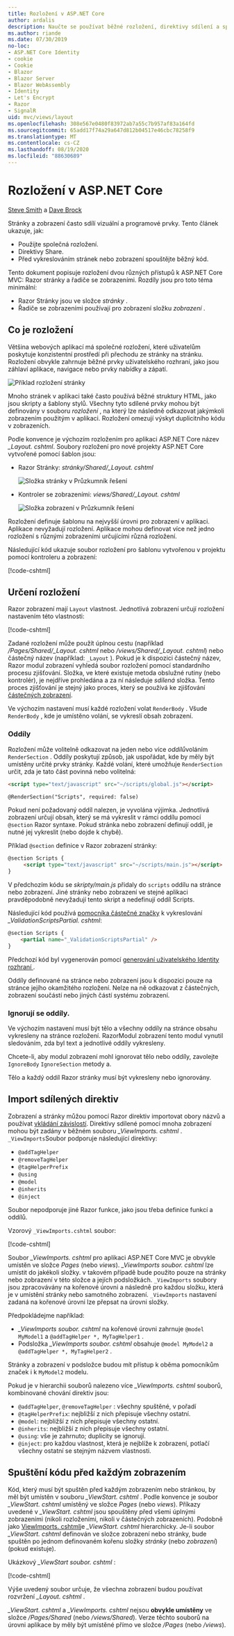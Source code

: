 ```yaml
---
title: Rozložení v ASP.NET Core
author: ardalis
description: Naučte se používat běžné rozložení, direktivy sdílení a spouštět společný kód před vykreslením zobrazení v aplikaci ASP.NET Core.
ms.author: riande
ms.date: 07/30/2019
no-loc:
- ASP.NET Core Identity
- cookie
- Cookie
- Blazor
- Blazor Server
- Blazor WebAssembly
- Identity
- Let's Encrypt
- Razor
- SignalR
uid: mvc/views/layout
ms.openlocfilehash: 308e567e0480f83972ab7a55c7b957af83a164fd
ms.sourcegitcommit: 65add17f74a29a647d812b04517e46cbc78258f9
ms.translationtype: MT
ms.contentlocale: cs-CZ
ms.lasthandoff: 08/19/2020
ms.locfileid: "88630689"
---
```

# <a name="layout-in-aspnet-core"></a>Rozložení v ASP.NET Core

[Steve Smith](https://ardalis.com/) a [Dave Brock](https://twitter.com/daveabrock)

Stránky a zobrazení často sdílí vizuální a programové prvky. Tento článek ukazuje, jak:

* Použijte společná rozložení.
* Direktivy Share.
* Před vykreslováním stránek nebo zobrazení spouštějte běžný kód.

Tento dokument popisuje rozložení dvou různých přístupů k ASP.NET Core MVC: Razor stránky a řadiče se zobrazeními. Rozdíly jsou pro toto téma minimální:

* Razor Stránky jsou ve složce *stránky* .
* Řadiče se zobrazeními používají pro zobrazení složku *zobrazení* .

## <a name="what-is-a-layout"></a>Co je rozložení

Většina webových aplikací má společné rozložení, které uživatelům poskytuje konzistentní prostředí při přechodu ze stránky na stránku. Rozložení obvykle zahrnuje běžné prvky uživatelského rozhraní, jako jsou záhlaví aplikace, navigace nebo prvky nabídky a zápatí.

![Příklad rozložení stránky](layout/_static/page-layout.png)

Mnoho stránek v aplikaci také často používá běžné struktury HTML, jako jsou skripty a šablony stylů. Všechny tyto sdílené prvky mohou být definovány v souboru *rozložení* , na který lze následně odkazovat jakýmkoli zobrazením použitým v aplikaci. Rozložení omezují výskyt duplicitního kódu v zobrazeních.

Podle konvence je výchozím rozložením pro aplikaci ASP.NET Core název *_Layout. cshtml*. Soubory rozložení pro nové projekty ASP.NET Core vytvořené pomocí šablon jsou:

* Razor Stránky: *stránky/Shared/_Layout. cshtml*

  ![Složka stránky v Průzkumník řešení](layout/_static/rp-web-project-views.png)

* Kontroler se zobrazeními: *views/Shared/_Layout. cshtml*

  ![Složka zobrazení v Průzkumník řešení](layout/_static/mvc-web-project-views.png)

Rozložení definuje šablonu na nejvyšší úrovni pro zobrazení v aplikaci. Aplikace nevyžadují rozložení. Aplikace mohou definovat více než jedno rozložení s různými zobrazeními určujícími různá rozložení.

Následující kód ukazuje soubor rozložení pro šablonu vytvořenou v projektu pomocí kontroleru a zobrazení:

[!code-cshtml[](~/common/samples/WebApplication1/Views/Shared/_Layout.cshtml?highlight=44,72)]

## <a name="specifying-a-layout"></a>Určení rozložení

Razor zobrazení mají `Layout` vlastnost. Jednotlivá zobrazení určují rozložení nastavením této vlastnosti:

[!code-cshtml[](../../common/samples/WebApplication1/Views/_ViewStart.cshtml?highlight=2)]

Zadané rozložení může použít úplnou cestu (například */Pages/Shared/_Layout. cshtml* nebo */views/Shared/_Layout. cshtml*) nebo částečný název (například: `_Layout` ). Pokud je k dispozici částečný název, Razor modul zobrazení vyhledá soubor rozložení pomocí standardního procesu zjišťování. Složka, ve které existuje metoda obslužné rutiny (nebo kontrolér), je nejdříve prohledána a za ní následuje *sdílená* složka. Tento proces zjišťování je stejný jako proces, který se používá ke zjišťování [částečných zobrazení](xref:mvc/views/partial#partial-view-discovery).

Ve výchozím nastavení musí každé rozložení volat `RenderBody` . Všude `RenderBody` , kde je umístěno volání, se vykreslí obsah zobrazení.

<a name="layout-sections-label"></a>
<!-- https://stackoverflow.com/questions/23327578 -->
### <a name="sections"></a>Oddíly

Rozložení může volitelně odkazovat na jeden nebo více *oddílů*voláním `RenderSection` . Oddíly poskytují způsob, jak uspořádat, kde by měly být umístěny určité prvky stránky. Každé volání, které umožňuje `RenderSection` určit, zda je tato část povinná nebo volitelná:

```html
<script type="text/javascript" src="~/scripts/global.js"></script>

@RenderSection("Scripts", required: false)
```

Pokud není požadovaný oddíl nalezen, je vyvolána výjimka. Jednotlivá zobrazení určují obsah, který se má vykreslit v rámci oddílu pomocí `@section` Razor syntaxe. Pokud stránka nebo zobrazení definují oddíl, je nutné jej vykreslit (nebo dojde k chybě).

Příklad `@section` definice v Razor zobrazení stránky:

```html
@section Scripts {
     <script type="text/javascript" src="~/scripts/main.js"></script>
}
```

V předchozím kódu se *skripty/main.js* přidaly do `scripts` oddílu na stránce nebo zobrazení. Jiné stránky nebo zobrazení ve stejné aplikaci pravděpodobně nevyžadují tento skript a nedefinují oddíl Scripts.

Následující kód používá [pomocníka částečné značky](xref:mvc/views/tag-helpers/builtin-th/partial-tag-helper) k vykreslování  *_ValidationScriptsPartial. cshtml*:

```html
@section Scripts {
    <partial name="_ValidationScriptsPartial" />
}
```

Předchozí kód byl vygenerován pomocí [generování uživatelského Identity rozhraní ](xref:security/authentication/scaffold-identity).

Oddíly definované na stránce nebo zobrazení jsou k dispozici pouze na stránce jejího okamžitého rozložení. Nelze na ně odkazovat z částečných, zobrazení součástí nebo jiných částí systému zobrazení.

### <a name="ignoring-sections"></a>Ignorují se oddíly.

Ve výchozím nastavení musí být tělo a všechny oddíly na stránce obsahu vykresleny na stránce rozložení. RazorModul zobrazení tento modul vynutil sledováním, zda byl text a jednotlivé oddíly vykresleny.

Chcete-li, aby modul zobrazení mohl ignorovat tělo nebo oddíly, zavolejte `IgnoreBody` `IgnoreSection` metody a.

Tělo a každý oddíl Razor stránky musí být vykresleny nebo ignorovány.

<a name="viewimports"></a>

## <a name="importing-shared-directives"></a>Import sdílených direktiv

Zobrazení a stránky můžou pomocí Razor direktiv importovat obory názvů a používat [vkládání závislostí](dependency-injection.md). Direktivy sdílené pomocí mnoha zobrazení mohou být zadány v běžném souboru *_ViewImports. cshtml* . `_ViewImports`Soubor podporuje následující direktivy:

* `@addTagHelper`
* `@removeTagHelper`
* `@tagHelperPrefix`
* `@using`
* `@model`
* `@inherits`
* `@inject`

Soubor nepodporuje jiné Razor funkce, jako jsou třeba definice funkcí a oddílů.

Vzorový `_ViewImports.cshtml` soubor:

[!code-cshtml[](../../common/samples/WebApplication1/Views/_ViewImports.cshtml)]

Soubor *_ViewImports. cshtml* pro aplikaci ASP.NET Core MVC je obvykle umístěn ve složce *Pages* (nebo *views*). *_ViewImports soubor. cshtml* lze umístit do jakékoli složky. v takovém případě bude použito pouze na stránky nebo zobrazení v této složce a jejích podsložkách. `_ViewImports` soubory jsou zpracovávány na kořenové úrovni a následně pro každou složku, která je v umístění stránky nebo samotného zobrazení. `_ViewImports` nastavení zadaná na kořenové úrovni lze přepsat na úrovni složky.

Předpokládejme například:

* *_ViewImports soubor. cshtml* na kořenové úrovni zahrnuje `@model MyModel1` a `@addTagHelper *, MyTagHelper1` .
* Podsložka  *_ViewImports soubor. cshtml* obsahuje `@model MyModel2` a `@addTagHelper *, MyTagHelper2` .

Stránky a zobrazení v podsložce budou mít přístup k oběma pomocníkům značek i k `MyModel2` modelu.

Pokud je v hierarchii souborů nalezeno více *_ViewImports. cshtml* souborů, kombinované chování direktiv jsou:

* `@addTagHelper`, `@removeTagHelper` : všechny spuštěné, v pořadí
* `@tagHelperPrefix`: nejbližší z nich přepisuje všechny ostatní.
* `@model`: nejbližší z nich přepisuje všechny ostatní.
* `@inherits`: nejbližší z nich přepisuje všechny ostatní.
* `@using`: vše je zahrnuto; duplicity se ignorují.
* `@inject`: pro každou vlastnost, která je nejblíže k zobrazení, potlačí všechny ostatní se stejným názvem vlastnosti.

<a name="viewstart"></a>

## <a name="running-code-before-each-view"></a>Spuštění kódu před každým zobrazením

Kód, který musí být spuštěn před každým zobrazením nebo stránkou, by měl být umístěn v souboru *_ViewStart. cshtml* . Podle konvence je soubor *_ViewStart. cshtml* umístěný ve složce *Pages* (nebo *views*). Příkazy uvedené v *_ViewStart. cshtml* jsou spouštěny před všemi úplnými zobrazeními (nikoli rozloženími, nikoli v částečných zobrazeních). Podobně jako [ViewImports. cshtml](xref:mvc/views/layout#viewimports)je *_ViewStart. cshtml* hierarchicky. Je-li soubor *_ViewStart. cshtml* definován ve složce zobrazení nebo stránky, bude spuštěn po jednom definovaném kořenu složky *stránky* (nebo *zobrazení*) (pokud existuje).

Ukázkový *_ViewStart soubor. cshtml* :

[!code-cshtml[](../../common/samples/WebApplication1/Views/_ViewStart.cshtml)]

Výše uvedený soubor určuje, že všechna zobrazení budou používat rozvržení *_Layout. cshtml* .

*_ViewStart. cshtml* a *_ViewImports. cshtml* nejsou **obvykle umístěny** ve složce */Pages/Shared* (nebo */views/Shared*). Verze těchto souborů na úrovni aplikace by měly být umístěné přímo ve složce */Pages* (nebo */views*).
